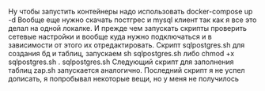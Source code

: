 Ну чтобы запустить контейнеры надо использовать 
docker-compose up -d 
Вообще еще нужно скачать постгрес и mysql клиент так как я все это делал на одной локалке.
И прежде чем запускать скрипты проверить сетевые настройки и вообще куда нужно подключаться и в зависимости от этого их отредактировать.
Скрипт sqlpostgres.sh для создания бд и таблиц,
запускаем sh sqlpostgres.sh
либо chmod +x sqlpostgres.sh
. sqlpostgres.sh
Следующий скрипт для заполнения таблиц zap.sh запускается аналогично.
Последний скрипт я не успел дописать, я попробывал некоторые вещи, но у меня не получилось
